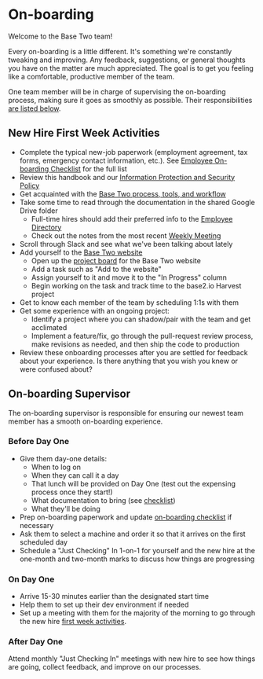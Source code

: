 # On-boarding

Welcome to the Base Two team!

Every on-boarding is a little different. It's something we're constantly tweaking and improving. Any feedback, suggestions, or general thoughts you have on the matter are much appreciated. The goal is to get you feeling like a comfortable, productive member of the team.

One team member will be in charge of supervising the on-boarding process, making sure it goes as smoothly as possible. Their responsibilities [are listed below](#on-boarding-supervisor).

## New Hire First Week Activities

- Complete the typical new-job paperwork (employment agreement, tax forms, emergency contact information, etc.). See [Employee On-boarding Checklist](https://b2io.slack.com/archives/C904HLD5L/p1516982459000227) for the full list
- Review this handbook and our [Information Protection and Security Policy](information-protection-policy.md)
- Get acquainted with the [Base Two process, tools, and workflow](https://github.com/b2io/development-standards)
- Take some time to read through the documentation in the shared Google Drive folder
  - Full-time hires should add their preferred info to the [Employee Directory](https://docs.google.com/spreadsheets/d/1y-GuKTHc59Odhr40p1-0b49Nzfm1wxQhKJbna7nCGiI/edit?usp=sharing)
  - Check out the notes from the most recent [Weekly Meeting](https://b2io.slack.com/archives/C904HLD5L/p1516982531000575)
- Scroll through Slack and see what we've been talking about lately
- Add yourself to the [Base Two website](http://base2.io)
  - Open up the [project board](https://b2io.atlassian.net/jira/software/projects/B2/boards/7) for the Base Two website
  - Add a task such as "Add <name> to the website"
  - Assign yourself to it and move it to the "In Progress" column
  - Begin working on the task and track time to the base2.io Harvest project
- Get to know each member of the team by scheduling 1:1s with them
- Get some experience with an ongoing project:
  - Identify a project where you can shadow/pair with the team and get acclimated
  - Implement a feature/fix, go through the pull-request review process, make revisions as needed, and then ship the code to production
- Review these onboarding processes after you are settled for feedback about your experience. Is there anything that you wish you knew or were confused about?

## On-boarding Supervisor

The on-boarding supervisor is responsible for ensuring our newest team member has a smooth on-boarding experience.

### Before Day One

- Give them day-one details:
  - When to log on
  - When they can call it a day
  - That lunch will be provided on Day One (test out the expensing process once they start!)
  - What documentation to bring (see [checklist](https://b2io.slack.com/archives/C904HLD5L/p1516982459000227))
  - What they'll be doing
- Prep on-boarding paperwork and update [on-boarding checklist](https://b2io.slack.com/archives/C904HLD5L/p1516982459000227) if necessary
- Ask them to select a machine and order it so that it arrives on the first scheduled day
- Schedule a "Just Checking" In 1-on-1 for yourself and the new hire at the one-month and two-month marks to discuss how things are progressing

### On Day One

- Arrive 15-30 minutes earlier than the designated start time
- Help them to set up their dev environment if needed
- Set up a meeting with them for the majority of the morning to go through the new hire [first week activities](#new-hire-first-week-activities).

### After Day One

Attend monthly "Just Checking In" meetings with new hire to see how things are going, collect feedback, and improve on our processes.
